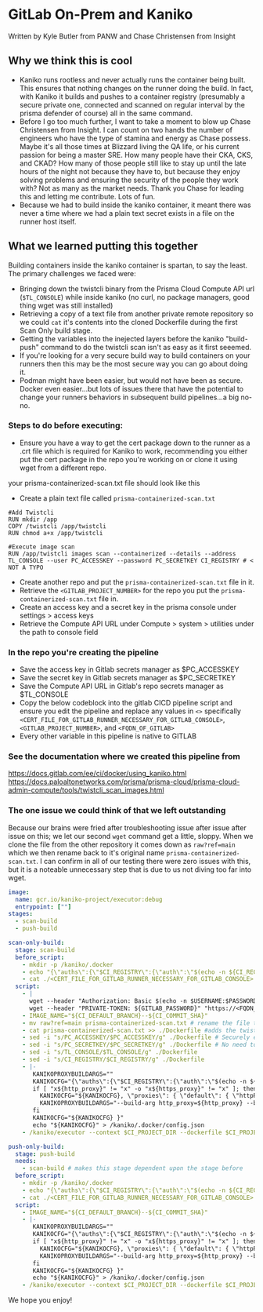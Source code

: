 # GitLab On-Prem and Kaniko

Written by Kyle Butler from PANW and Chase Christensen from Insight


## Why we think this is cool

* Kaniko runs rootless and never actually runs the container being built. This ensures that nothing changes on the runner doing the build. In fact, with Kaniko it builds and pushes to a container registry (presumably a secure private one, connected and scanned on regular interval by the prisma defender of course) all in the same command.
* Before I go too much further, I want to take a moment to blow up Chase Christensen from Insight. I can count on two hands the number of engineers who have the type of stamina and energy as Chase possess. Maybe it's all those times at Blizzard living the QA life, or his current passion for being a master SRE. How many people have their CKA, CKS, and CKAD? How many of those people still like to stay up until the late hours of the night not because they have to, but because they enjoy solving problems and ensuring the security of the people they work with? Not as many as the market needs. Thank you Chase for leading this and letting me contribute. Lots of fun. 
* Because we had to build inside the kaniko container, it meant there was never a time where we had a plain text secret exists in a file on the runner host itself.  


## What we learned putting this together

Building containers inside the kaniko container is spartan, to say the least. The primary challenges we faced were:

* Bringing down the twistcli binary from the Prisma Cloud Compute API url (`$TL_CONSOLE`) while inside kaniko (no curl, no package managers, good thing wget was still installed)
* Retrieving a copy of a text file from another private remote repository so we could `cat` it's contents into the cloned Dockerfile during the first Scan Only build stage. 
* Getting the variables into the inejected layers before the kaniko "build-push" command to do the twistcli scan isn't as easy as it first seeemed. 
* If you're looking for a very secure build way to build containers on your runners then this may be the most secure way you can go about doing it. 
* Podman might have been easier, but would not have been as secure. Docker even easier...but lots of issues there that have the potential to change your runners behaviors in subsequent build pipelines...a big no-no. 

### Steps to do before executing:

* Ensure you have a way to get the cert package down to the runner as a .crt file which is required for Kaniko to work, recommending you either put the cert package in the repo you're working on or clone it using wget from a different repo. 

your prisma-containerized-scan.txt file should look like this

* Create a plain text file called `prisma-containerized-scan.txt`


```
#Add Twistcli
RUN mkdir /app
COPY /twistcli /app/twistcli
RUN chmod a+x /app/twistcli

#Execute image scan
RUN /app/twistcli images scan --containerized --details --address TL_CONSOLE --user PC_ACCESSKEY --password PC_SECRETKEY CI_REGISTRY # < NOT A TYPO
```


* Create another repo and put the `prisma-containerized-scan.txt` file in it. 
* Retrieve the `<GITLAB_PROJECT_NUMBER>` for the repo you put the `prisma-containerized-scan.txt` file in. 
* Create an access key and a secret key in the prisma console under settings > access keys
* Retrieve the Compute API URL under Compute > system > utilities under the path to console field

### In the repo you're creating the pipeline

* Save the access key in Gitlab secrets manager as $PC_ACCESSKEY
* Save the secret key in Gitlab secrets manager as $PC_SECRETKEY
* Save the Compute API URL in Gitlab's repo secrets manager as $TL_CONSOLE
* Copy the below codeblock into the gitlab CICD pipeline script and ensure you edit the pipeline and replace any values in `<>` specifically `<CERT_FILE_FOR_GITLAB_RUNNER_NECESSARY_FOR_GITLAB_CONSOLE>`, `<GITLAB_PROJECT_NUMBER>`, and `<FQDN_OF_GITLAB>`
* Every other variable in this pipeline is native to GITLAB

### See the documentation where we created this pipeline from 

https://docs.gitlab.com/ee/ci/docker/using_kaniko.html 
https://docs.paloaltonetworks.com/prisma/prisma-cloud/prisma-cloud-admin-compute/tools/twistcli_scan_images.html


### The one issue we could think of that we left outstanding

Because our brains were fried after troubleshooting issue after issue after issue on this; we let our second `wget` command get a little, sloppy. When we clone the file from the other repository it comes down as `raw?ref=main` which we then rename back to it's original name `prisma-containerized-scan.txt`. I can confirm in all of our testing there were zero issues with this, but it is a noteable unnecessary step that is due to us not diving too far into wget. 

```yaml
image:
  name: gcr.io/kaniko-project/executor:debug
  entrypoint: [""]
stages:
  - scan-build
  - push-build

scan-only-build:
  stage: scan-build
  before_script:
    - mkdir -p /kaniko/.docker
    - echo "{\"auths\":{\"$CI_REGISTRY\":{\"auth\":\"$(echo -n ${CI_REGISTRY_USER}:${CI_REGISTRY_PASSWORD} | base64 | tr -d '\n')\"}}}" > /kaniko/.docker/config.json
    - cat ./<CERT_FILE_FOR_GITLAB_RUNNER_NECESSARY_FOR_GITLAB_CONSOLE>  >> /kaniko/ssl/certs/additional-ca-cert-bundle.crt
  script:
    - |
      wget --header "Authorization: Basic $(echo -n $USERNAME:$PASSWORD | base64 | tr -d '\n')" "$CONSOLE/api/v1/util/twistcli"; chmod a+x twistcli; # brings down the twistcli tool
      wget --header "PRIVATE-TOKEN: ${GITLAB_PASSWORD}" "https://<FQDN_OF_GITLAB>/api/v4/projects/<GITLAB_PROJECT_NUMBER>/repository/files/prisma-containerized-scan.txt/raw?ref=main" # GITLAB_PASSWORD/TOKEN needs global permissions or at least permissions to pull from other repos. Only applies to private repos
    - IMAGE_NAME="${CI_DEFAULT_BRANCH}--${CI_COMMIT_SHA}"
    - mv raw?ref=main prisma-containerized-scan.txt # rename the file that comes down ----needs to be updated and fixed. Probably issue with the wget command.
    - cat prisma-containerized-scan.txt >> ./Dockerfile #adds the twistcli container scanning file to the Dockerfile prior to the build
    - sed -i "s/PC_ACCESSKEY/$PC_ACCESSKEY/g" ./Dockerfile # Securely ensures that the env variables are injected only when the build happens. 
    - sed -i "s/PC_SECRETKEY/$PC_SECRETKEY/g" ./Dockerfile # No need to store anything sensitive in the other repo that contains the prisma-containerized-scan.txt file
    - sed -i "s/TL_CONSOLE/$TL_CONSOLE/g" ./Dockerfile
    - sed -i "s/CI_REGISTRY/$CI_REGISTRY/g" ./Dockerfile
    - |-
       KANIKOPROXYBUILDARGS=""
       KANIKOCFG="{\"auths\":{\"$CI_REGISTRY\":{\"auth\":\"$(echo -n ${CI_REGISTRY_USER}:${CI_REGISTRY_PASSWORD} | base64 | tr -d '\n')\"}}}"
       if [ "x${http_proxy}" != "x" -o "x${https_proxy}" != "x" ]; then
         KANIKOCFG="${KANIKOCFG}, \"proxies\": { \"default\": { \"httpProxy\": \"${http_proxy}\", \"httpsProxy\": \"${https_proxy}\", \"noProxy\": \"${no_proxy}\"}}"
         KANIKOPROXYBUILDARGS="--build-arg http_proxy=${http_proxy} --build-arg https_proxy=${https_proxy} --build-arg no_proxy=${no_proxy}"
       fi
       KANIKOCFG="${KANIKOCFG} }"
       echo "${KANIKOCFG}" > /kaniko/.docker/config.json
    - /kaniko/executor --context $CI_PROJECT_DIR --dockerfile $CI_PROJECT_DIR/Dockerfile $KANIKOPROXYBUILDARGS --no-push #builds the container without pushing to container repo

push-only-build:
  stage: push-build
  needs:
    - scan-build # makes this stage dependent upon the stage before
  before_script:
    - mkdir -p /kaniko/.docker
    - echo "{\"auths\":{\"$CI_REGISTRY\":{\"auth\":\"$(echo -n ${CI_REGISTRY_USER}:${CI_REGISTRY_PASSWORD} | base64 | tr -d '\n')\"}}}" > /kaniko/.docker/config.json
    - cat ./<CERT_FILE_FOR_GITLAB_RUNNER_NECESSARY_FOR_GITLAB_CONSOLE> >> /kaniko/ssl/certs/additional-ca-cert-bundle.crt
  script:
    - IMAGE_NAME="${CI_DEFAULT_BRANCH}--${CI_COMMIT_SHA}"
    - |-
       KANIKOPROXYBUILDARGS=""
       KANIKOCFG="{\"auths\":{\"$CI_REGISTRY\":{\"auth\":\"$(echo -n ${CI_REGISTRY_USER}:${CI_REGISTRY_PASSWORD} | base64 | tr -d '\n')\"}}}"
       if [ "x${http_proxy}" != "x" -o "x${https_proxy}" != "x" ]; then
         KANIKOCFG="${KANIKOCFG}, \"proxies\": { \"default\": { \"httpProxy\": \"${http_proxy}\", \"httpsProxy\": \"${https_proxy}\", \"noProxy\": \"${no_proxy}\"}}"
         KANIKOPROXYBUILDARGS="--build-arg http_proxy=${http_proxy} --build-arg https_proxy=${https_proxy} --build-arg no_proxy=${no_proxy}"
       fi
       KANIKOCFG="${KANIKOCFG} }"
       echo "${KANIKOCFG}" > /kaniko/.docker/config.json
    - /kaniko/executor --context $CI_PROJECT_DIR --dockerfile $CI_PROJECT_DIR/Dockerfile $KANIKOPROXYBUILDARGS --destination $CI_REGISTRY_IMAGE:$IMAGE_NAME # Pushes the scanned container to controlled artifact repo/container reg
```

We hope you enjoy!
